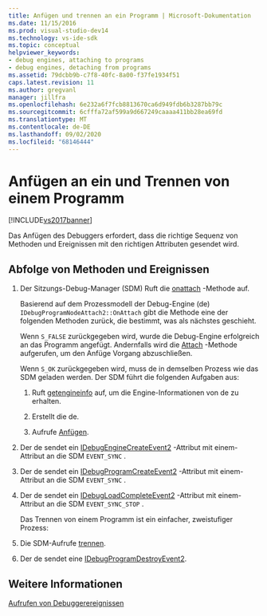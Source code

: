 ```yaml
---
title: Anfügen und trennen an ein Programm | Microsoft-Dokumentation
ms.date: 11/15/2016
ms.prod: visual-studio-dev14
ms.technology: vs-ide-sdk
ms.topic: conceptual
helpviewer_keywords:
- debug engines, attaching to programs
- debug engines, detaching from programs
ms.assetid: 79dcbb9b-c7f8-40fc-8a00-f37fe1934f51
caps.latest.revision: 11
ms.author: gregvanl
manager: jillfra
ms.openlocfilehash: 6e232a6f7fcb8813670ca6d949fdb6b3287bb79c
ms.sourcegitcommit: 6cfffa72af599a9d667249caaaa411bb28ea69fd
ms.translationtype: MT
ms.contentlocale: de-DE
ms.lasthandoff: 09/02/2020
ms.locfileid: "68146444"
---
```

# <a name="attaching-and-detaching-to-a-program"></a>Anfügen an ein und Trennen von einem Programm
[!INCLUDE[vs2017banner](../../includes/vs2017banner.md)]

Das Anfügen des Debuggers erfordert, dass die richtige Sequenz von Methoden und Ereignissen mit den richtigen Attributen gesendet wird.  
  
## <a name="sequence-of-methods-and-events"></a>Abfolge von Methoden und Ereignissen  
  
1. Der Sitzungs-Debug-Manager (SDM) Ruft die [onattach](../../extensibility/debugger/reference/idebugprogramnodeattach2-onattach.md) -Methode auf.  
  
    Basierend auf dem Prozessmodell der Debug-Engine (de) `IDebugProgramNodeAttach2::OnAttach` gibt die Methode eine der folgenden Methoden zurück, die bestimmt, was als nächstes geschieht.  
  
    Wenn `S_FALSE` zurückgegeben wird, wurde die Debug-Engine erfolgreich an das Programm angefügt. Andernfalls wird die [Attach](../../extensibility/debugger/reference/idebugengine2-attach.md) -Methode aufgerufen, um den Anfüge Vorgang abzuschließen.  
  
    Wenn `S_OK` zurückgegeben wird, muss de in demselben Prozess wie das SDM geladen werden. Der SDM führt die folgenden Aufgaben aus:  
  
   1. Ruft [getengineinfo](../../extensibility/debugger/reference/idebugprogramnode2-getengineinfo.md) auf, um die Engine-Informationen von de zu erhalten.  
  
   2. Erstellt die de.  
  
   3. Aufrufe [Anfügen](../../extensibility/debugger/reference/idebugengine2-attach.md).  
  
2. Der de sendet ein [IDebugEngineCreateEvent2](../../extensibility/debugger/reference/idebugenginecreateevent2.md) -Attribut mit einem-Attribut an die SDM `EVENT_SYNC` .  
  
3. Der de sendet ein [IDebugProgramCreateEvent2](../../extensibility/debugger/reference/idebugprogramcreateevent2.md) -Attribut mit einem-Attribut an die SDM `EVENT_SYNC` .  
  
4. Der de sendet ein [IDebugLoadCompleteEvent2](../../extensibility/debugger/reference/idebugloadcompleteevent2.md) -Attribut mit einem-Attribut an die SDM `EVENT_SYNC_STOP` .  
  
   Das Trennen von einem Programm ist ein einfacher, zweistufiger Prozess:  
  
5. Die SDM-Aufrufe [trennen](../../extensibility/debugger/reference/idebugprogram2-detach.md).  
  
6. Der de sendet eine [IDebugProgramDestroyEvent2](../../extensibility/debugger/reference/idebugprogramdestroyevent2.md).  
  
## <a name="see-also"></a>Weitere Informationen  
 [Aufrufen von Debuggerereignissen](../../extensibility/debugger/calling-debugger-events.md)
